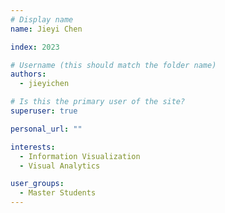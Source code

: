 ```yaml
---
# Display name
name: Jieyi Chen

index: 2023

# Username (this should match the folder name)
authors:
  - jieyichen

# Is this the primary user of the site?
superuser: true

personal_url: ""

interests:
  - Information Visualization
  - Visual Analytics

user_groups:
  - Master Students
---
```

